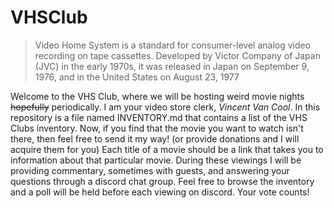 # VHSClub

> Video Home System is a standard for consumer-level analog video recording on tape cassettes. Developed by Victor Company of Japan (JVC) in the early 1970s, it was released in Japan on September 9, 1976, and in the United States on August 23, 1977

Welcome to the VHS Club, where we will be hosting weird movie nights ~~hopefully~~ periodically. I am your video store clerk, *Vincent Van Cool*. In this repository is a file named INVENTORY.md that contains a list of the VHS Clubs inventory. Now, if you find that the movie you want to watch isn't there, then feel free to send it my way! (or provide donations and I will acquire them for you) Each title of a movie should be a link that takes you to information about that particular movie. During these viewings I will be providing commentary, sometimes with guests, and answering your questions through a discord chat group. Feel free to browse the inventory and a poll will be held before each viewing on discord. Your vote counts!
